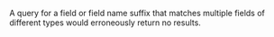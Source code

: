 A query for a field or field name suffix that matches multiple fields of
different types would erroneously return no results.
